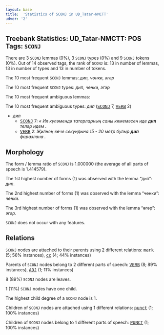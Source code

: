 ```yaml
---
layout: base
title:  'Statistics of SCONJ in UD_Tatar-NMCTT'
udver: '2'
---
```


## Treebank Statistics: UD_Tatar-NMCTT: POS Tags: `SCONJ`

There are 3 `SCONJ` lemmas (0%), 3 `SCONJ` types (0%) and 9 `SCONJ` tokens (0%).
Out of 14 observed tags, the rank of `SCONJ` is: 13 in number of lemmas, 13 in number of types and 13 in number of tokens.

The 10 most frequent `SCONJ` lemmas: <em>дип, чөнки, әгәр</em>

The 10 most frequent `SCONJ` types:  <em>дип, чөнки, әгәр</em>

The 10 most frequent ambiguous lemmas: 

The 10 most frequent ambiguous types:  <em>дип</em> (<tt><a href="tt_nmctt-pos-SCONJ.html">SCONJ</a></tt> 7, <tt><a href="tt_nmctt-pos-VERB.html">VERB</a></tt> 2)


* <em>дип</em>
  * <tt><a href="tt_nmctt-pos-SCONJ.html">SCONJ</a></tt> 7: <em>« Ил күләмендә татарларның саны кимемәсен иде <b>дип</b> теләр идем .</em>
  * <tt><a href="tt_nmctt-pos-VERB.html">VERB</a></tt> 2: <em>Җилнең көче секундына 15 - 20 метр булыр <b>дип</b> фаразлана .</em>

## Morphology

The form / lemma ratio of `SCONJ` is 1.000000 (the average of all parts of speech is 1.414579).

The 1st highest number of forms (1) was observed with the lemma “дип”: <em>дип</em>.

The 2nd highest number of forms (1) was observed with the lemma “чөнки”: <em>чөнки</em>.

The 3rd highest number of forms (1) was observed with the lemma “әгәр”: <em>әгәр</em>.

`SCONJ` does not occur with any features.


## Relations

`SCONJ` nodes are attached to their parents using 2 different relations: <tt><a href="tt_nmctt-dep-mark.html">mark</a></tt> (5; 56% instances), <tt><a href="tt_nmctt-dep-cc.html">cc</a></tt> (4; 44% instances)

Parents of `SCONJ` nodes belong to 2 different parts of speech: <tt><a href="tt_nmctt-pos-VERB.html">VERB</a></tt> (8; 89% instances), <tt><a href="tt_nmctt-pos-ADJ.html">ADJ</a></tt> (1; 11% instances)

8 (89%) `SCONJ` nodes are leaves.

1 (11%) `SCONJ` nodes have one child.

The highest child degree of a `SCONJ` node is 1.

Children of `SCONJ` nodes are attached using 1 different relations: <tt><a href="tt_nmctt-dep-punct.html">punct</a></tt> (1; 100% instances)

Children of `SCONJ` nodes belong to 1 different parts of speech: <tt><a href="tt_nmctt-pos-PUNCT.html">PUNCT</a></tt> (1; 100% instances)

